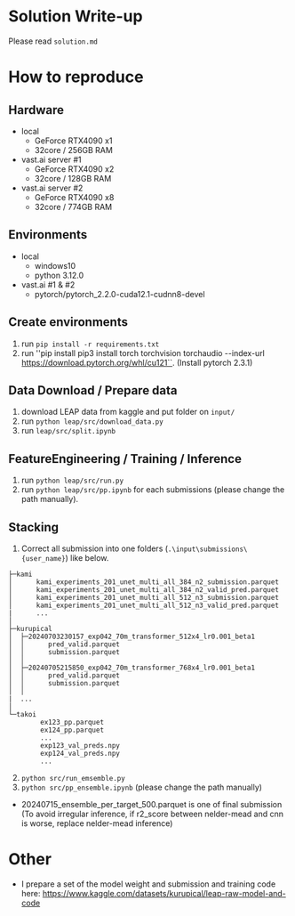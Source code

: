 
# Solution Write-up
Please read ``solution.md``

# How to reproduce

## Hardware
- local
  - GeForce RTX4090 x1
  - 32core / 256GB RAM
- vast.ai server #1
  - GeForce RTX4090 x2
  - 32core / 128GB RAM
- vast.ai server #2
  - GeForce RTX4090 x8
  - 32core / 774GB RAM

## Environments
- local
  - windows10
  - python 3.12.0
- vast.ai #1 & #2
  - pytorch/pytorch_2.2.0-cuda12.1-cudnn8-devel

## Create environments
1. run ``pip install -r requirements.txt``
2. run ''pip install pip3 install torch torchvision torchaudio --index-url https://download.pytorch.org/whl/cu121``. (Install pytorch 2.3.1)

## Data Download / Prepare data
1. download LEAP data from kaggle and put folder on ``input/``
2. run ``python leap/src/download_data.py``
3. run ``leap/src/split.ipynb``

## FeatureEngineering / Training / Inference
1. run ``python leap/src/run.py``
2. run ``python leap/src/pp.ipynb`` for each submissions (please change the path manually).

## Stacking
1. Correct all submission into one folders (``.\input\submissions\{user_name}``) like below.
```
├─kami
│      kami_experiments_201_unet_multi_all_384_n2_submission.parquet
│      kami_experiments_201_unet_multi_all_384_n2_valid_pred.parquet
│      kami_experiments_201_unet_multi_all_512_n3_submission.parquet
│      kami_experiments_201_unet_multi_all_512_n3_valid_pred.parquet
|      ...
│      
├─kurupical
│  ├─20240703230157_exp042_70m_transformer_512x4_lr0.001_beta1
│  │      pred_valid.parquet
│  │      submission.parquet
│  │      
│  ├─20240705215850_exp042_70m_transformer_768x4_lr0.001_beta1
│  │      pred_valid.parquet
│  │      submission.parquet
│  │      
|  ...
│          
└─takoi
        ex123_pp.parquet
        ex124_pp.parquet
        ...
        exp123_val_preds.npy
        exp124_val_preds.npy
        ...

```

2. ``python src/run_emsemble.py``
3. ``python src/pp_ensemble.ipynb`` (please change the path manually)
  - 20240715_ensemble_per_target_500.parquet is one of final submission (To avoid irregular inference, if r2_score between nelder-mead and cnn is worse, replace nelder-mead inference)


# Other
- I prepare a set of the model weight and submission and training code here: https://www.kaggle.com/datasets/kurupical/leap-raw-model-and-code
